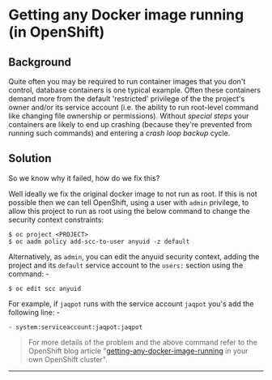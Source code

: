 # Getting any Docker image running (in OpenShift)

## Background
Quite often you may be required to run container images that you don't control,
database containers is one typical example. Often these containers demand more
from the default 'restricted' privilege of the the project's owner and/or its
service account (i.e. the ability to run root-level command like changing
file ownership or permissions). Without _special steps_ your containers
are likely to end up crashing (because they're prevented from running such
commands) and entering a _crash loop backup_ cycle.

## Solution
So we know why it failed, how do we fix this?

Well ideally we fix the original docker image to not run as root.
If this is not possible then we can tell OpenShift, using a user with `admin`
privilege, to allow this project to run as root using the below command to
change the security context constraints:

    $ oc project <PROJECT>
    $ oc aadm policy add-scc-to-user anyuid -z default

Alternatively, as `admin`, you can edit the anyuid security context, adding the
project and its `default` service account to the `users:` section
using the command: -

    $ oc edit scc anyuid

For example, if `jaqpot` runs with the service account `jaqpot` you's add
the following line: -

    - system:serviceaccount:jaqpot:jaqpot

>   For more details of the problem and the above command refer to the
    OpenShift blog article "[getting-any-docker-image-running] in your own
    OpenShift cluster".

---

[getting-any-docker-image-running]: https://blog.openshift.com/getting-any-docker-image-running-in-your-own-openshift-cluster/
